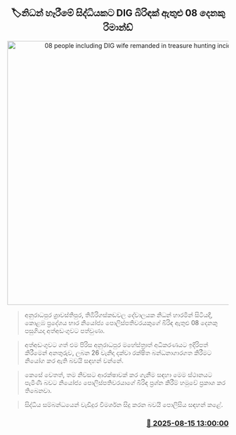 <p align='center'><b><h2 align='center' title='08 people including DIG wife remanded in treasure hunting incident'>🏷නිධන් හෑරීමේ සිද්ධියකට DIG බිරිඳක් ඇතුළු 08 දෙනකු රිමාන්ඩ්</h2></b></p>
<p align='center'><img src='https://helakuru.sgp1.cdn.digitaloceanspaces.com/esana/images/lib/court-2[1].jpg' width='600' alt='08 people including DIG wife remanded in treasure hunting incident'></p>

> අනුරාධපුර ශ්‍රාවස්තිපුර, තිඹිරිගස්කඩවල දේවාලයක නිධන් හාරමින් සිටියදී, කොළඹ ප්‍රදේශය භාර නියෝජ්‍ය පොලිස්පතිවරයකුගේ බිරිඳ ඇතුළු 08 දෙනකු පසුගියදා අත්අඩංගුවට පත්වුණා.

> අත්අඩංගුවට ගත් එම පිරිස අනුරාධපුර මහේස්ත්‍රාත් අධිකරණයට ඉදිරිපත් කිරීමෙන් අනතුරුව, ලබන 26 වැනිදා දක්වා රක්ෂිත බන්ධනාගාරගත කිරීමට නියෝග කර ඇති බවයි සඳහන් වන්නේ.

> කෙසේ වෙතත්, තම නිවසට ආරක්ෂාවක් කර ගැනීම සඳහා මෙම ස්ථානයට පැමිණි බවට නියෝජ්‍ය පොලිස්පතිවරයාගේ බිරිඳ ප්‍රශ්න කිරීම් හමුවේ ප්‍රකාශ කර තිබෙනවා.

> සිද්ධිය සම්බන්ධයෙන් වැඩිදුර විමර්ශන සිදු කරන බවයි පොලිසිය සඳහන් කළේ.



<h3 align='right'><a href='https://www.helakuru.lk/esana/p/112733/'>📅 2025-08-15 13:00:00</a></h3>

